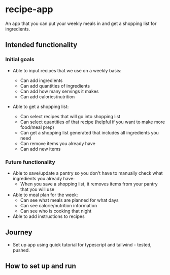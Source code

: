 # recipe-app
An app that you can put your weekly meals in and get a shopping list for ingredients.

## Intended functionality
### Initial goals
- Able to input recipes that we use on a weekly basis:
    - Can add ingredients
    - Can add quantities of ingredients
    - Can add how many servings it makes
    - Can add calories/nutrition

- Able to get a shopping list:
    - Can select recipes that will go into shopping list
    - Can select quantities of that recipe (helpful if you want to make more food/meal prep)
    - Can get a shopping list generated that includes all ingredients you need
    - Can remove items you already have
    - Can add new items

### Future functionality
- Able to save/update a pantry so you don't have to manually check what ingredients you already have:
    - When you save a shopping list, it removes items from your pantry that you will use
- Able to meal plan for the week:
    - Can see what meals are planned for what days
    - Can see calorie/nutrition information
    - Can see who is cooking that night
- Able to add instructions to recipes

## Journey
- Set up app using quick tutorial for typescript and tailwind - tested, pushed.

## How to set up and run

